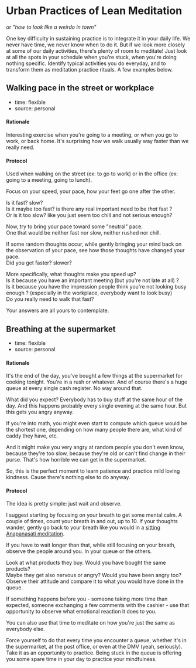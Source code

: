 # Urban Practices of Lean Meditation

or _"how to look like a weirdo in town"_

One key difficulty in sustaining practice is to integrate it in your daily life. We never have time, we never know when to do it. But if we look more closely at some of our daily activities, there's plenty of room to meditate! Just look at all the spots in your schedule when you're stuck, when you're doing nothing specific. Identify typical activities you do everyday, and to transform them as meditation practice rituals. A few examples below.


## Walking pace in the street or workplace

* time: flexible
* source: personal

#### Rationale

Interesting exercise when you're going to a meeting, or when you go to work, or back home. It's surprising how we walk usually way faster than we really need.

#### Protocol

Used when walking on the street (ex: to go to work) or in the office (ex: going to a meeting, going to lunch).

Focus on your speed, your pace, how your feet go one after the other.

Is it fast? slow?  
Is it maybe too fast? is there any real important need to be _that_ fast ?  
Or is it too slow? like you just seem too chill and not serious enough?

Now, try to bring your pace toward some "neutral" pace.  
One that would be neither fast nor slow, neither rushed nor chill.  

If some random thoughts occur, while gently bringing your mind back on the observation of your pace, see how those thoughts have changed your pace.  
Did you get faster? slower?  

More specifically, what thoughts make you speed up?  
Is it because you have an important meeting (but you're not late at all) ?  
Is it because you have the impression people think you're not looking busy enough ? (especially in the workplace, everybody want to look busy)  
Do you really need to walk that fast?

Your answers are all yours to contemplate.


## Breathing at the supermarket

* time: flexible
* source: personal

#### Rationale

It's the end of the day, you've bought a few things at the supermarket for cooking tonight. You're in a rush or whatever. And of course there's a huge queue at every single cash register. No way around that.

What did you expect? Everybody has to buy stuff at the same hour of the day. And this happens probably every single evening at the same hour. But this gets you angry anyway.

If you're into math, you might even start to compute which queue would be the shortest one, depending on how many people there are, what kind of caddy they have, etc.

And it might make you very angry at random people you don't even know, because they're too slow, because they're old or can't find change in their purse. That's how horrible we can get in the supermarket.

So, this is the perfect moment to learn patience and practice mild loving kindness. Cause there's nothing else to do anyway.

#### Protocol

The idea is pretty simple: just wait and observe.

I suggest starting by focusing on your breath to get some mental calm. A couple of times, count your breath in and out, up to 10. If your thoughts wander, gently go back to your breath like you would in a [sitting Anapanasati meditation](anapanasati.md).

If you have to wait longer than that, while still focusing on your breath, observe the people around you. In your queue or the others.

Look at what products they buy. Would you have bought the same products?  
Maybe they get also nervous or angry? Would you have been angry too?  
Observe their attitude and compare it to what you would have done in the queue.  

If something happens before you - someone taking more time than expected, someone exchanging a few comments with the cashier - use that opportunity to observe what emotional reaction it does to you.

You can also use that time to meditate on how you're just the same as everybody else.

Force yourself to do that every time you encounter a queue, whether it's in the supermarket, at the post office, or even at the DMV (yeah, seriously). Take it as an opportunity to practice. Being stuck in the queue is offering you some spare time in your day to practice your mindfulness.
